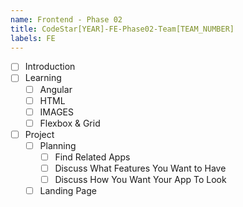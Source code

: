```yaml
---
name: Frontend - Phase 02
title: CodeStar[YEAR]-FE-Phase02-Team[TEAM_NUMBER]
labels: FE
---
```


-   [ ] Introduction
-   [ ] Learning
    -   [ ] Angular
    -   [ ] HTML
    -   [ ] IMAGES
    -   [ ] Flexbox & Grid
-   [ ] Project
    -   [ ] Planning
        -   [ ] Find Related Apps
        -   [ ] Discuss What Features You Want to Have
        -   [ ] Discuss How You Want Your App To Look
    -   [ ] Landing Page
